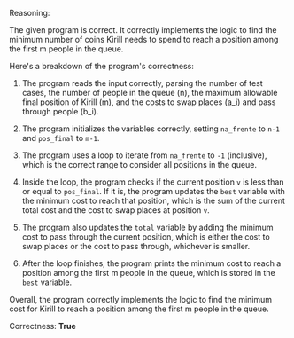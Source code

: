 Reasoning:

The given program is correct. It correctly implements the logic to find the minimum number of coins Kirill needs to spend to reach a position among the first m people in the queue.

Here's a breakdown of the program's correctness:

1. The program reads the input correctly, parsing the number of test cases, the number of people in the queue (n), the maximum allowable final position of Kirill (m), and the costs to swap places (a_i) and pass through people (b_i).

2. The program initializes the variables correctly, setting `na_frente` to `n-1` and `pos_final` to `m-1`.

3. The program uses a loop to iterate from `na_frente` to `-1` (inclusive), which is the correct range to consider all positions in the queue.

4. Inside the loop, the program checks if the current position `v` is less than or equal to `pos_final`. If it is, the program updates the `best` variable with the minimum cost to reach that position, which is the sum of the current total cost and the cost to swap places at position `v`.

5. The program also updates the `total` variable by adding the minimum cost to pass through the current position, which is either the cost to swap places or the cost to pass through, whichever is smaller.

6. After the loop finishes, the program prints the minimum cost to reach a position among the first m people in the queue, which is stored in the `best` variable.

Overall, the program correctly implements the logic to find the minimum cost for Kirill to reach a position among the first m people in the queue.

Correctness: **True**